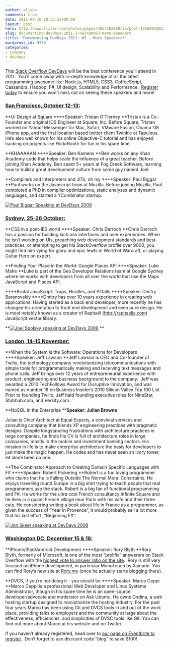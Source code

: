 ```yaml
---
author: alison
comments: true
date: 2011-08-10 18:55:52+00:00
layout: post
hero: http://www.flickr.com/photos/pepez/4054502960/in/pool-1256992@N21/
slug: documenting-devdays-2011-3-%e2%80%93-more-speakers
title: 'Documenting DevDays 2011: #3 – More Speakers!'
wordpress_id: 9279
categories:
- company
- devdays
---
```


This [Stack Overflow DevDays](http://devdays.stackoverflow.com/) will be the best conference you’ll attend in 2011.  You’ll come away with in-depth knowledge of all the latest programming awesome like: Node.js, HTML5, CSS3, CoffeeScript, Cassandra, Hadoop, F#, UI design, Scalability and Performance.  [Register today](http://stackoverflow.eventbrite.com/) to ensure you won’t miss out on seeing these speakers and more!


### [San Francisco, October 12-13:](http://devdays.stackoverflow.com/san-francisco/)


**UI Design at Square
****Speaker: Tristan O’Tierney
**Tristan is a Co-Founder and original iOS Engineer at Square, Inc. Before Square, Tristan worked on Yahoo! Messenger for Mac, Safari, VMware Fusion, Obama ’08 iPhone app, and the first location based twitter client Twinkle at Tapulous. He’s also well known for his online Objective-C tutorial and has enjoyed hacking on projects like FlickrBooth for fun in his spare time.

**KHAAAAAN
****Speaker: Ben Kamens
**Ben works on any Khan Academy code that helps scale the influence of a great teacher. Before joining Khan Academy, Ben spent 5+ years at Fog Creek Software, learning how to build a great development culture from some guy named Joel.

**Compilers and Interpreters and JITs, oh my
****Speaker: Paul Biggar
**Paul works on the Javascript team at Mozilla. Before joining Mozilla, Paul completed a PhD in compiler optimizations, static analyses and dynamic languages, and started a YCombinator startup.

[![Paul Biggar Speaking at DevDays 2009](http://blog.stackoverflow.com/wp-content/uploads/PaulBiggar.jpg)](http://www.flickr.com/photos/pepez/4054502960/in/pool-1256992@N21/)


### [Sydney, 25-26 October:](http://devdays.stackoverflow.com/sydney/)


**CSS in a post-IE6 world
****Speaker: Chris Darroch
**Chris Darroch has a passion for building kick-ass interfaces and user experiences. When he isn’t working on UIs, preaching web development standards and best-practices, or attempting to get his StackOverflow profile over 9000, you might find him vying for glory and epic lewts in World of Warcraft, or playing Guitar Hero on expert.

**Finding Your Place in the World: Google Places API
****Speaker: Luke Mahe
**Luke is part of the Geo Developer Relations team at Google Sydney where he works with developers from all over the world that use the Maps JavaScript and Places API.

****Brutal JavaScript: Traps, Hurdles, and Pitfalls
****Speaker: Dmitry Baranovskiy
****Dmitry has over 10 years experience in creating web applications. Having started as a back end developer, more recently he has changed his orientation to front end development and even pure design. He is most notably known as a creator of Raphaël (http://raphaeljs.com) JavaScript vector library.

**[![Joel Spolsky speaking at DevDays 2009](http://blog.stackoverflow.com/wp-content/uploads/JoelSpolsky.jpg)](http://www.flickr.com/photos/hyfen/4046014244/sizes/m/in/photostream/)
**


### [London, 14-15 November:](http://devdays.stackoverflow.com/london/)


**When the System is the Software: Operations for Developers
****Speaker: Jeff Lawson
**Jeff Lawson is CEO and Co-founder of Twilio, the technology company revolutionizing telecommunications with simple tools for programmatically making and receiving text messages and phone calls. Jeff brings over 12 years of entrepreneurial experience with product, engineering and business background to the company.  Jeff was awarded a 2010 TechFollows Award for Disruptive Innovation, and was named as number 18 on Business Insider’s 2010 Silicon Valley Top 100 List. Prior to founding Twilio, Jeff held founding executive roles for NineStar, Stubhub.com, and Versity.com.

**NoSQL in the Enterprise
****Speaker: Julian Browne**

Julian is Chief Architect at Equal Experts, a convivial services and consulting company that blends XP engineering practices with pragmatic designs. Despite longstanding frustrations with architecture practices in large companies, he finds his CV is full of architecture roles in large companies, mostly in the mobile and investment banking sectors. His mission in life is to make enterprise architecture the basis for developers to just make the magic happen. He codes and has never seen an ivory tower, let alone been up one.

**The Combinator Approach to Creating Domain Specific Languages with F#
****Speaker: Robert Pickering
**Robert is a fun loving programmer who claims that he is Falling Outside The Normal Moral Constraints. He enjoys travelling round Europe in a big shirt trying to teach people that real programmers use the stack. Robert is a big fan of functional programming and F#. He works for the ultra cool French consultancy Infinite Square and he lives in a quaint French village near Paris with his wife and their three cats. He considering writing a book about life in France as a programmer, as given the success of “Year in Provence”, it would probably sell a lot more that his last effort, “Beginning F#”.

[![Jon Skeet speaking at DevDays 2009](http://blog.stackoverflow.com/wp-content/uploads/JonSkeet.jpg)](http://www.flickr.com/photos/adewale_oshineye/4055530942/in/pool-1256992@N21/)


### [Washington DC, December 15 & 16:](http://devdays.stackoverflow.com/washington-dc/)


**iPhone/iPad/Android Development
****Speaker: Rory Blyth
**Rory Blyth, formerly of Microsoft, is one of the most “prolific” answerers on Stack Overflow with the [highest vote to answer ratio on the site](http://data.stackexchange.com/stackoverflow/s/95/top-500-answerers-on-the-site).  Rory is still very focused on iPhone development, in particular MonoTouch by Xamarin. You can find Rory’s new site at [Rory.me](http://www.rory.me/) (once he actually starts blogging there).

**DVCS, if you’re not doing it - you should be
****Speaker: Marco Ceppi
**Marco Ceppi is a professional Web Developer and Linux Systems Administrator, though in his spare time he is an open-source developer/advocate and moderator on Ask Ubuntu. He owns Ondina, a web hosting startup designed to revolutionize the hosting industry. For the past four years Marco has been using Git and DVCS tools in and out of the work place, providing talks to employers and the community at large about the effectiveness, efficiencies, and simplicities of DVSC tools like Git. You can find out more about Marco at his website and on Twitter.



If you haven’t already registered, head over to [our page on Eventbrite to register](http://stackoverflow.eventbrite.com/).  Don’t forget to use discount code “blog” to save $100!
